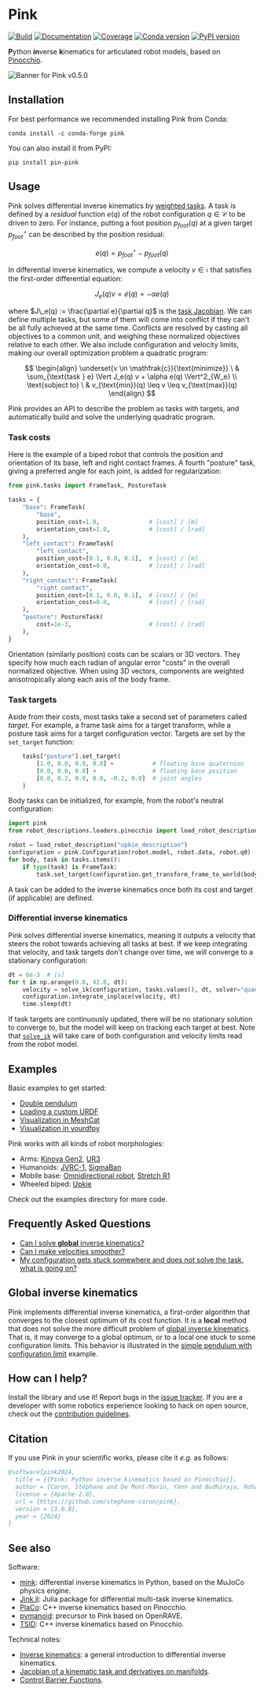 # Pink

[![Build](https://img.shields.io/github/actions/workflow/status/stephane-caron/pink/ci.yml?branch=main)](https://github.com/stephane-caron/pink/actions)
[![Documentation](https://img.shields.io/github/actions/workflow/status/stephane-caron/pink/docs.yml?branch=main&label=docs)](https://stephane-caron.github.io/pink/)
[![Coverage](https://coveralls.io/repos/github/stephane-caron/pink/badge.svg?branch=main)](https://coveralls.io/github/stephane-caron/pink?branch=main)
[![Conda version](https://anaconda.org/conda-forge/pink/badges/version.svg)](https://anaconda.org/conda-forge/pink)
[![PyPI version](https://img.shields.io/pypi/v/pin-pink)](https://pypi.org/project/pin-pink/)

**P**ython **in**verse **k**inematics for articulated robot models, based on [Pinocchio](https://github.com/stack-of-tasks/pinocchio).

![Banner for Pink v0.5.0](https://user-images.githubusercontent.com/1189580/192318997-ed7574c3-8238-451d-9548-a769d46ec03b.png)

## Installation

For best performance we recommended installing Pink from Conda:

```console
conda install -c conda-forge pink
```

You can also install it from PyPI:

```console
pip install pin-pink
```

## Usage

Pink solves differential inverse kinematics by [weighted tasks](https://scaron.info/robot-locomotion/inverse-kinematics.html). A task is defined by a *residual* function $e(q)$ of the robot configuration $q \in \mathcal{C}$ to be driven to zero. For instance, putting a foot position $p_{foot}(q)$ at a given target $p_{foot}^{\star}$ can be described by the position residual:

$$
e(q) = p_{foot}^{\star} - p_{foot}(q)
$$

In differential inverse kinematics, we compute a velocity $v \in \mathfrak{c}$ that satisfies the first-order differential equation:

$$
J_e(q) v = \dot{e}(q) = -\alpha e(q)
$$

where $J\_e(q) := \frac{\partial e}{\partial q}$ is the [task Jacobian](https://scaron.info/robotics/jacobian-of-a-kinematic-task-and-derivatives-on-manifolds.html). We can define multiple tasks, but some of them will come into conflict if they can't be all fully achieved at the same time. Conflicts are resolved by casting all objectives to a common unit, and weighing these normalized objectives relative to each other. We also include configuration and velocity limits, making our overall optimization problem a quadratic program:

$$
\begin{align}
\underset{v \in \mathfrak{c}}{\text{minimize}} \ & \sum_{\text{task } e} \Vert J_e(q) v + \alpha e(q) \Vert^2_{W_e} \\
\text{subject to} \ & v_{\text{min}}(q) \leq v \leq v_{\text{max}}(q)
\end{align}
$$

Pink provides an API to describe the problem as tasks with targets, and automatically build and solve the underlying quadratic program.

### Task costs

Here is the example of a biped robot that controls the position and orientation of its base, left and right contact frames. A fourth "posture" task, giving a preferred angle for each joint, is added for regularization:

```python
from pink.tasks import FrameTask, PostureTask

tasks = {
    "base": FrameTask(
        "base",
        position_cost=1.0,              # [cost] / [m]
        orientation_cost=1.0,           # [cost] / [rad]
    ),
    "left_contact": FrameTask(
        "left_contact",
        position_cost=[0.1, 0.0, 0.1],  # [cost] / [m]
        orientation_cost=0.0,           # [cost] / [rad]
    ),
    "right_contact": FrameTask(
        "right_contact",
        position_cost=[0.1, 0.0, 0.1],  # [cost] / [m]
        orientation_cost=0.0,           # [cost] / [rad]
    ),
    "posture": PostureTask(
        cost=1e-3,                      # [cost] / [rad]
    ),
}
```

Orientation (similarly position) costs can be scalars or 3D vectors. They specify how much each radian of angular error "costs" in the overall normalized objective. When using 3D vectors, components are weighted anisotropically along each axis of the body frame.

### Task targets

Aside from their costs, most tasks take a second set of parameters called *target*. For example, a frame task aims for a target transform, while a posture task aims for a target configuration vector. Targets are set by the `set_target` function:

```python
    tasks["posture"].set_target(
        [1.0, 0.0, 0.0, 0.0] +           # floating base quaternion
        [0.0, 0.0, 0.0] +                # floating base position
        [0.0, 0.2, 0.0, 0.0, -0.2, 0.0]  # joint angles
    )
```

Body tasks can be initialized, for example, from the robot's neutral configuration:

```python
import pink
from robot_descriptions.loaders.pinocchio import load_robot_description

robot = load_robot_description("upkie_description")
configuration = pink.Configuration(robot.model, robot.data, robot.q0)
for body, task in tasks.items():
    if type(task) is FrameTask:
        task.set_target(configuration.get_transform_frame_to_world(body))
```

A task can be added to the inverse kinematics once both its cost and target (if applicable) are defined.

### Differential inverse kinematics

Pink solves differential inverse kinematics, meaning it outputs a velocity that steers the robot towards achieving all tasks at best. If we keep integrating that velocity, and task targets don't change over time, we will converge to a stationary configuration:

```python
dt = 6e-3  # [s]
for t in np.arange(0.0, 42.0, dt):
    velocity = solve_ik(configuration, tasks.values(), dt, solver="quadprog")
    configuration.integrate_inplace(velocity, dt)
    time.sleep(dt)
```

If task targets are continuously updated, there will be no stationary solution to converge to, but the model will keep on tracking each target at best. Note that [`solve_ik`](https://stephane-caron.github.io/pink/inverse-kinematics.html#pink.solve_ik.solve_ik) will take care of both configuration and velocity limits read from the robot model.

## Examples

Basic examples to get started:

* [Double pendulum](https://github.com/stephane-caron/pink/blob/main/examples/double_pendulum.py)
* [Loading a custom URDF](https://github.com/stephane-caron/pink/blob/main/examples/load_custom_urdf.py)
* [Visualization in MeshCat](https://github.com/stephane-caron/pink/blob/main/examples/visualize_in_meshcat.py)
* [Visualization in yourdfpy](https://github.com/stephane-caron/pink/blob/main/examples/visualize_in_yourdfpy.py)

Pink works with all kinds of robot morphologies:

* Arms: [Kinova Gen2](https://github.com/stephane-caron/pink/blob/main/examples/arm_kinova_gen2.py), [UR3](https://github.com/stephane-caron/pink/blob/main/examples/arm_ur3.py)
* Humanoids: [JVRC-1](https://github.com/stephane-caron/pink/blob/main/examples/humanoid_jvrc.py), [SigmaBan](https://github.com/stephane-caron/pink/blob/main/examples/humanoid_sigmaban.py)
* Mobile base: [Omnidirectional robot](https://github.com/stephane-caron/pink/blob/main/examples/mobile_omni_wheeled_robot.py), [Stretch R1](https://github.com/stephane-caron/pink/blob/main/examples/mobile_stretch.py)
* Wheeled biped: [Upkie](https://github.com/stephane-caron/pink/blob/main/examples/wheeled_biped_upkie.py)

Check out the examples directory for more code.

## Frequently Asked Questions

- [Can I solve **global** inverse kinematics?](https://github.com/stephane-caron/pink/discussions/66#discussioncomment-8224315)
- [Can I make velocities smoother?](https://github.com/stephane-caron/pink/discussions/103)
- [My configuration gets stuck somewhere and does not solve the task, what is going on?](https://github.com/stephane-caron/pink/discussions/66#discussioncomment-8224315)

## Global inverse kinematics

Pink implements differential inverse kinematics, a first-order algorithm that converges to the closest optimum of its cost function. It is a **local** method that does not solve the more difficult problem of [global inverse kinematics](https://github.com/stephane-caron/pink/discussions/66). That is, it may converge to a global optimum, or to a local one stuck to some configuration limits. This behavior is illustrated in the [simple pendulum with configuration limit](https://github.com/stephane-caron/pink/blob/main/examples/simple_pendulum_configuration_limit.py) example.

## How can I help?

Install the library and use it! Report bugs in the [issue tracker](https://github.com/stephane-caron/pink/issues). If you are a developer with some robotics experience looking to hack on open source, check out the [contribution guidelines](CONTRIBUTING.md).

## Citation

If you use Pink in your scientific works, please cite it *e.g.* as follows:

```bibtex
@software{pink2024,
  title = {{Pink: Python inverse kinematics based on Pinocchio}},
  author = {Caron, Stéphane and De Mont-Marin, Yann and Budhiraja, Rohan and Bang, Seung Hyeon and Domrachev, Ivan and Nedelchev, Simeon},
  license = {Apache-2.0},
  url = {https://github.com/stephane-caron/pink},
  version = {3.0.0},
  year = {2024}
}
```

## See also

Software:

- [mink](https://github.com/kevinzakka/mink): differential inverse kinematics in Python, based on the MuJoCo physics engine.
- [Jink.jl](https://github.com/adubredu/Jink.jl): Julia package for differential multi-task inverse kinematics.
- [PlaCo](https://github.com/rhoban/placo): C++ inverse kinematics based on Pinocchio.
- [pymanoid](https://github.com/stephane-caron/pymanoid): precursor to Pink based on OpenRAVE.
- [TSID](https://github.com/stack-of-tasks/tsid): C++ inverse kinematics based on Pinocchio.

Technical notes:

- [Inverse kinematics](https://scaron.info/robotics/inverse-kinematics.html): a general introduction to differential inverse kinematics.
- [Jacobian of a kinematic task and derivatives on manifolds](https://scaron.info/robotics/jacobian-of-a-kinematic-task-and-derivatives-on-manifolds.html).
- [Control Barrier Functions](https://simeon-ned.com/blog/2024/cbf/).
